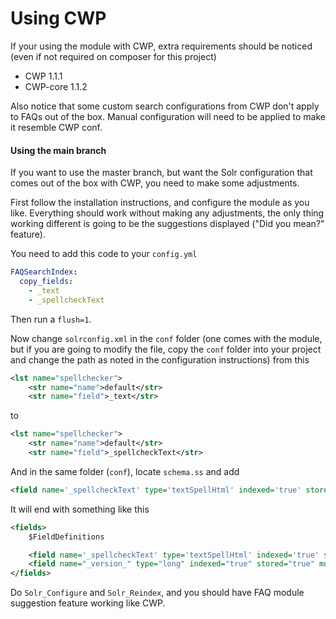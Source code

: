 # Using CWP

If your using the module with CWP, extra requirements should be noticed (even if not required on composer for this project)

 * CWP 1.1.1
 * CWP-core 1.1.2

Also notice that some custom search configurations from CWP don't apply to FAQs out of the box.
Manual configuration will need to be applied to make it resemble CWP conf.

#### Using the main branch

If you want to use the master branch, but want the Solr configuration that comes out of the box with CWP, you need to make
some adjustments.

First follow the installation instructions, and configure the module as you like. Everything should work without
making any adjustments, the only thing working different is going to be the suggestions displayed ("Did you mean?"
feature).

You need to add this code to your `config.yml`

```yaml
FAQSearchIndex:
  copy_fields:
    - _text
    - _spellcheckText
```

Then run a `flush=1`.

Now change `solrconfig.xml` in the `conf` folder (one comes with the module, but if you are going to modify the file,
copy the `conf` folder into your project and change the path as noted in the configuration instructions) from this

```xml
<lst name="spellchecker">
    <str name="name">default</str>
    <str name="field">_text</str>
```

to

```xml
<lst name="spellchecker">
    <str name="name">default</str>
    <str name="field">_spellcheckText</str>
```

And in the same folder (`conf`), locate `schema.ss` and add

```xml
<field name='_spellcheckText' type='textSpellHtml' indexed='true' stored='false' multiValued='true' />
```

It will end with something like this

```xml
<fields>
    $FieldDefinitions

    <field name='_spellcheckText' type='textSpellHtml' indexed='true' stored='false' multiValued='true' />
    <field name="_version_" type="long" indexed="true" stored="true" multiValued="false"/>
</fields>
```

Do `Solr_Configure` and `Solr_Reindex`, and you should have FAQ module suggestion feature working like CWP.

